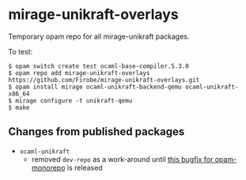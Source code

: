 # mirage-unikraft-overlays

Temporary opam repo for all mirage-unikraft packages.

To test:
```
$ opam switch create test ocaml-base-compiler.5.3.0
$ opam repo add mirage-unikraft-overlays https://github.com/Firobe/mirage-unikraft-overlays.git
$ opam install mirage ocaml-unikraft-backend-qemu ocaml-unikraft-x86_64
$ mirage configure -t unikraft-qemu
$ make
```

## Changes from published packages

- `ocaml-unikraft`
  - removed `dev-repo` as a work-around until
    [this bugfix for opam-monorepo](https://github.com/tarides/opam-monorepo/pull/415) is released
